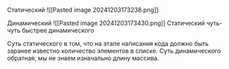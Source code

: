 Статический
![[Pasted image 20241203173238.png]]

Динамический
![[Pasted image 20241203173430.png]]
Статический чуть-чуть быстрее динамического

Суть статического в том, что на этапе написания кода должно быть заранее известно количество элементов в списке.
Суть динамического обратная, мы не знаем изначально длину массива.

